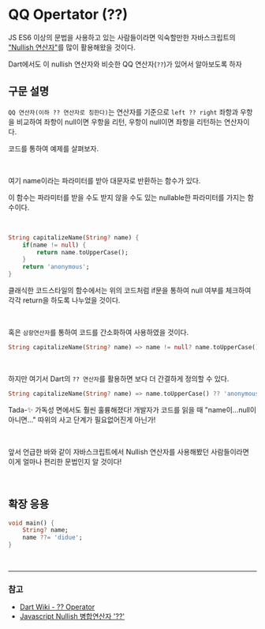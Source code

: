 # QQ Opertator (??)

JS ES6 이상의 문법을 사용하고 있는 사람들이라면 익숙할만한 자바스크립트의 ["Nullish 연산자"](https://ko.javascript.info/nullish-coalescing-operator)를 많이 활용해왔을 것이다. 

Dart에서도 이 nullish 연산자와 비슷한 QQ 연산자(`??`)가 있어서 알아보도록 하자



## 구문 설명

`QQ 연산자(이하 ?? 연산자로 칭한다)`는 연산자를 기준으로 `left ?? right` 좌항과 우항을 비교하여 좌항이 null이면 우항을 리턴, 우항이 null이면 좌항을 리턴하는 연산자이다.


코드를 통하여 예제를 살펴보자.

<br/>

여기 name이라는 파라미터를 받아 대문자로 반환하는 함수가 있다. 

이 함수는 파라미터를 받을 수도 받지 않을 수도 있는 nullable한 파라미터를 가지는 함수이다. 

<br/>

```dart
String capitalizeName(String? name) {
    if(name != null) {
        return name.toUpperCase();
    }
    return 'anonymous';
}
```

클래식한 코드스타일의 함수에서는 위의 코드처럼 if문을 통하여 null 여부를 체크하여 각각 return을 하도록 나누었을 것이다.

<br/>

혹은 `삼항연산자`를 통하여 코드를 간소화하여 사용하였을 것이다.

```dart
String capitalizeName(String? name) => name != null? name.toUpperCase() : 'anonymous';
```

<br/>

하지만 여기서 Dart의 `?? 연산자`를 활용하면 보다 더 간결하게 정의할 수 있다.

```dart
String capitalizeName(String? name) => name.toUpperCase() ?? 'anonymous';
```

Tada-✨
가독성 면에서도 훨씬 훌륭해졌다! 개발자가 코드를 읽을 때 "name이...null이 아니면..." 따위의 사고 단계가 필요없어진게 아닌가!

<br/>

앞서 언급한 바와 같이 자바스크립트에서 Nullish 연산자를 사용해봤던 사람들이라면 이게 얼마나 편리한 문법인지 알 것이다! 


<br/>

## 확장 응용

```dart
void main() {
    String? name;
    name ??= 'didue';
}
```



<br/>
<hr/>

### 참고
- [Dart Wiki - ?? Operator](https://wikidocs.net/189089)
- [Javascript Nullish 병합연산자 '??'](https://ko.javascript.info/nullish-coalescing-operator)